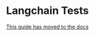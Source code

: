 # Langchain Tests

[This guide has moved to the docs](https://python.langchain.com/docs/contributing/reference/testing)

